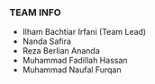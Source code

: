 ### TEAM INFO
- Ilham Bachtiar Irfani (Team Lead)
- Nanda Safira
- Reza Berlian Ananda
- Muhammad Fadillah Hassan
- Muhammad Naufal Furqan